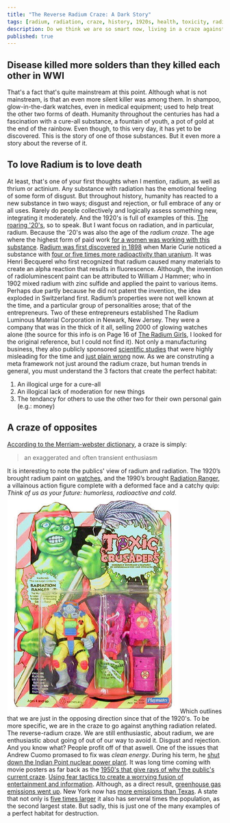 ```yaml
---
title: "The Reverse Radium Craze: A Dark Story"
tags: [radium, radiation, craze, history, 1920s, health, toxicity, radioactive, radium-paint, radium-craze, radioactive-material, environmental-impact, clean-energy, Andrew-Cuomo, Indian-Point, greenhouse-gas-emissions]
description: Do we think we are so smart now, living in a craze against a craze?
published: true
---
```

## Disease killed more solders than they killed each other in WWI

That's a fact that's quite mainstream at this point. Although what is not mainstream, is that an even more silent killer was among them. In shampoo, glow-in-the-dark watches, even in medical equipment; used to help treat the other two forms of death. Humanity throughout the centuries has had a fascination with a cure-all substance, a fountain of youth, a pot of gold at the end of the rainbow. Even though, to this very day, it has yet to be discovered. This is the story of one of those substances. But it even more a story about the reverse of it.

## To love Radium is to love death

At least, that's one of your first thoughts when I mention, radium, as well as thrium or actinium. Any substance with radiation has the emotional feeling of some form of disgust. But throughout history, humanity has reacted to a new substance in two ways; disgust and rejection, or full embrace of any or all uses. Rarely do people collectively and logically assess something new, integrating it moderately. And the 1920's is full of examples of this. [The roaring '20's](https://www.britannica.com/topic/Roaring-Twenties), so to speak. But I want focus on radiation, and in particular, radium. Because the '20's was also the age of the *radium craze*. The age where the highest form of paid work [for a women was working with this substance](https://www.britannica.com/story/radium-girls-the-women-who-fought-for-their-lives-in-a-killer-workplace).  [Radium was first discovered](https://www.britannica.com/science/radium) [in 1898](https://www.nyhistory.org/blogs/get-me-a-radium-highball-new-york-and-the-radium-craze) when Marie Curie noticed a substance with [four or five times more radioactivity than uranium](https://chem.libretexts.org/Courses/Furman_University/CHM101%3A_Chemistry_and_Global_Awareness_(Gordon)/05%3A_Basics_of_Nuclear_Science/5.01%3A_The_Discovery_of_Radiation). It was Henri Becquerel who first recognized that radium caused many materials to create an alpha reaction that results in fluorescence. Although, the invention of radioluminescent paint can be attributed to William J Hammer; who in 1902 mixed radium with zinc sulfide and applied the paint to various items. Perhaps due partly because he did not patent the invention, the idea exploded in Switzerland first. Radium’s properties were not well known at the time, and a particular group of personalities arose; that of the entrepreneurs. Two of these entrepreneurs established The Radium Luminous Material Corporation in Newark, New Jersey. They were a company that was in the thick of it all, selling 2000 of glowing watches alone (the source for this info is on Page 16 of [The Radium Girls](https://catalog.loc.gov/vwebv/search?searchCode=LCCN&searchArg=2016040681&searchType=1&permalink=y), I looked for the original reference, but I could not find it). Not only a manufacturing business, they also publicly sponsored [scientific studies](https://books.google.com/books?id=z9Vy1cL9Y1QC&newbks=1&newbks_redir=0&printsec=frontcover&dq=intitle:radium&hl=en#v=onepage&q&f=true) that were highly misleading for the time and [just plain wrong](https://www.ncbi.nlm.nih.gov/pmc/articles/PMC5535674/) now. As we are construting a meta framework not just around the radium craze, but human trends in general, you must understand the 3 factors that create the perfect habitat:

1. An illogical urge for a cure-all
2. An illogical lack of moderation for new things
3. The tendancy for others to use the other two for their own personal gain (e.g.: money)

## A craze of opposites

[According to the Merriam-webster dictionary](https://www.merriam-webster.com/dictionary/craze), a craze is simply:
> an exaggerated and often transient enthusiasm

It is interesting to note the publics' view of radium and radiation. The 1920’s brought radium paint on [watches](https://orau.org/health-physics-museum/collection/radioluminescent/watch.html), and the 1990’s brought [Radiation Ranger](https://www.orau.org/health-physics-museum/img/museum/toys/radiation-ranger.jpg), a villainous action figure complete with a deformed face and a catchy quip: *Think of us as your future: humorless, radioactive and cold*.
![Radation Ranger 1990's toy](/assets/radiation-ranger.jpg) Which outlines that we are just in the opposing direction since that of the 1920's. To be more specific, we are in the craze to go against anything radiation related. The reverse-radium craze. We are still enthusiastic, about radium, we are enthusiastic about going of out of our way to avoid it. Disgust and rejection. And you know what? People profit off of that aswell. One of the issues that Andrew Cuomo promased to fix was *clean energy*. During his term, he [shut down the Indian Point nuclear power plant](https://www.theguardian.com/environment/2024/mar/20/nuclear-plant-closure-carbon-emissions-new-york). It was long time coming with movie posters as far back as the [1950's that give rays of why the public's current craze](https://www.orau.org/health-physics-museum/collection/movie-posters/index.html). [Using fear tactics to create a worrying fusion of entertainment and information](https://www.orau.org/blog/museum/four-fun-facts-about-the-atomic-movie-posters-at-oraus-museum-of-radiation-and-radioactivity.html). Although, as a direct result, [greenhouse gas emissions went up](https://manhattan.institute/article/back-from-the-dead-prospects-for-restoring-closed-nuclear-plants-to-operation). New York now has [more emissions than Texas](https://am.jpmorgan.com/content/dam/jpm-am-aem/global/en/insights/eye-on-the-market/electravision-amv.pdf). A state that not only is [five times larger](https://geographyhost.com/texas-vs-new-york/#:~:text=The%20state%20of%20Texas%20is%20nearly%205%20times,%E2%80%93%20around%2054%2C555%20square%20miles%20%28141%2C300%20sq%20km%29) it also has serveral times the population, as the second largest state. But sadly, this is just one of the many examples of a perfect habitat for destruction.
